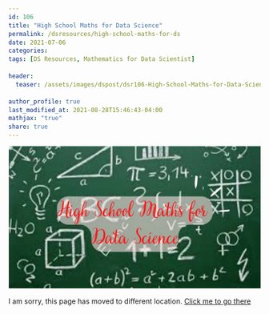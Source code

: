 ```yaml
---
id: 106    
title: "High School Maths for Data Science"
permalink: /dsresources/high-school-maths-for-ds
date: 2021-07-06
categories:
tags: [DS Resources, Mathematics for Data Scientist]

header:
  teaser: /assets/images/dspost/dsr106-High-School-Maths-for-Data-Science.jpg

author_profile: true
last_modified_at: 2021-08-28T15:46:43-04:00
mathjax: "true"
share: true
---
```


![High School Maths for Data Science](/assets/images/dspost/dsr106-High-School-Maths-for-Data-Science.jpg)

I am sorry, this page has moved to different location. [Click me to go there](/dsblog/high-school-maths-for-ds)